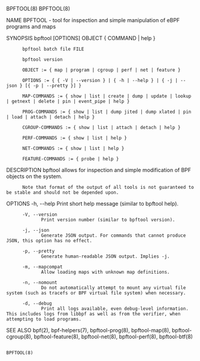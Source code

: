 BPFTOOL(8)                                                                                                                                                                                         BPFTOOL(8)

NAME
       BPFTOOL - tool for inspection and simple manipulation of eBPF programs and maps

SYNOPSIS
          bpftool [OPTIONS] OBJECT { COMMAND | help }

          bpftool batch file FILE

          bpftool version

          OBJECT := { map | program | cgroup | perf | net | feature }

          OPTIONS := { { -V | --version } | { -h | --help } | { -j | --json } [{ -p | --pretty }] }

          MAP-COMMANDS := { show | list | create | dump | update | lookup | getnext | delete | pin | event_pipe | help }

          PROG-COMMANDS := { show | list | dump jited | dump xlated | pin | load | attach | detach | help }

          CGROUP-COMMANDS := { show | list | attach | detach | help }

          PERF-COMMANDS := { show | list | help }

          NET-COMMANDS := { show | list | help }

          FEATURE-COMMANDS := { probe | help }

DESCRIPTION
          bpftool allows for inspection and simple modification of BPF objects on the system.

          Note that format of the output of all tools is not guaranteed to be stable and should not be depended upon.

OPTIONS
          -h, --help
                 Print short help message (similar to bpftool help).

          -V, --version
                 Print version number (similar to bpftool version).

          -j, --json
                 Generate JSON output. For commands that cannot produce JSON, this option has no effect.

          -p, --pretty
                 Generate human-readable JSON output. Implies -j.

          -m, --mapcompat
                 Allow loading maps with unknown map definitions.

          -n, --nomount
                 Do not automatically attempt to mount any virtual file system (such as tracefs or BPF virtual file system) when necessary.

          -d, --debug
                 Print all logs available, even debug-level information. This includes logs from libbpf as well as from the verifier, when attempting to load programs.

SEE ALSO
          bpf(2), bpf-helpers(7), bpftool-prog(8), bpftool-map(8), bpftool-cgroup(8), bpftool-feature(8), bpftool-net(8), bpftool-perf(8), bpftool-btf(8)

                                                                                                                                                                                                   BPFTOOL(8)
